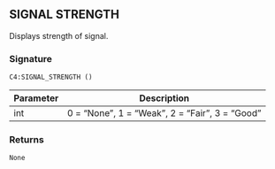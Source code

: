 ## SIGNAL STRENGTH

Displays strength of signal.


### Signature

`C4:SIGNAL_STRENGTH ()`


| Parameter | Description |
| --- | --- |
| int | 0 = “None”, 1 = “Weak”, 2 = “Fair”, 3 = “Good” |


### Returns

`None`